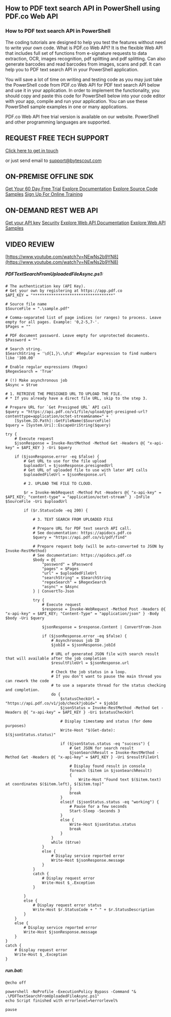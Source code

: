 ## How to PDF text search API in PowerShell using PDF.co Web API

### How to PDF text search API in PowerShell

The coding tutorials are designed to help you test the features without need to write your own code. What is PDF.co Web API? It is the flexible Web API that includes full set of functions from e-signature requests to data extraction, OCR, images recognition, pdf splitting and pdf splitting. Can also generate barcodes and read barcodes from images, scans and pdf. It can help you to PDF text search API in your PowerShell application.

You will save a lot of time on writing and testing code as you may just take the PowerShell code from PDF.co Web API for PDF text search API below and use it in your application. In order to implement the functionality, you should copy and paste this code for PowerShell below into your code editor with your app, compile and run your application. You can use these PowerShell sample examples in one or many applications.

PDF.co Web API free trial version is available on our website. PowerShell and other programming languages are supported.

## REQUEST FREE TECH SUPPORT

[Click here to get in touch](https://bytescout.zendesk.com/hc/en-us/requests/new?subject=PDF.co%20Web%20API%20Question)

or just send email to [support@bytescout.com](mailto:support@bytescout.com?subject=PDF.co%20Web%20API%20Question) 

## ON-PREMISE OFFLINE SDK 

[Get Your 60 Day Free Trial](https://bytescout.com/download/web-installer?utm_source=github-readme)
[Explore Documentation](https://bytescout.com/documentation/index.html?utm_source=github-readme)
[Explore Source Code Samples](https://github.com/bytescout/ByteScout-SDK-SourceCode/)
[Sign Up For Online Training](https://academy.bytescout.com/)


## ON-DEMAND REST WEB API

[Get your API key](https://app.pdf.co/signup?utm_source=github-readme)
[Security](https://pdf.co/security)
[Explore Web API Documentation](https://apidocs.pdf.co?utm_source=github-readme)
[Explore Web API Samples](https://github.com/bytescout/ByteScout-SDK-SourceCode/tree/master/PDF.co%20Web%20API)

## VIDEO REVIEW

[https://www.youtube.com/watch?v=NEwNs2b9YN8](https://www.youtube.com/watch?v=NEwNs2b9YN8)




<!-- code block begin -->

##### **PDFTextSearchFromUploadedFileAsync.ps1:**
    
```
# The authentication key (API Key).
# Get your own by registering at https://app.pdf.co
$API_KEY = "***********************************"

# Source file name
$SourceFile = ".\sample.pdf"

# Comma-separated list of page indices (or ranges) to process. Leave empty for all pages. Example: '0,2-5,7-'.
$Pages = ""

# PDF document password. Leave empty for unprotected documents.
$Password = ""

# Search string. 
$SearchString = '\d{1,}\.\d\d' #Regular expression to find numbers like '100.00'

# Enable regular expressions (Regex) 
$RegexSearch = 'True'

# (!) Make asynchronous job
$Async = $true

# 1. RETRIEVE THE PRESIGNED URL TO UPLOAD THE FILE.
# * If you already have a direct file URL, skip to the step 3.

# Prepare URL for `Get Presigned URL` API call
$query = "https://api.pdf.co/v1/file/upload/get-presigned-url?contenttype=application/octet-stream&name=" + `
    [System.IO.Path]::GetFileName($SourceFile)
$query = [System.Uri]::EscapeUriString($query)

try {
    # Execute request
    $jsonResponse = Invoke-RestMethod -Method Get -Headers @{ "x-api-key" = $API_KEY } -Uri $query
    
    if ($jsonResponse.error -eq $false) {
        # Get URL to use for the file upload
        $uploadUrl = $jsonResponse.presignedUrl
        # Get URL of uploaded file to use with later API calls
        $uploadedFileUrl = $jsonResponse.url

        # 2. UPLOAD THE FILE TO CLOUD.

        $r = Invoke-WebRequest -Method Put -Headers @{ "x-api-key" = $API_KEY; "content-type" = "application/octet-stream" } -InFile $SourceFile -Uri $uploadUrl
        
        if ($r.StatusCode -eq 200) {
            
            # 3. TEXT SEARCH FROM UPLOADED FILE

            # Prepare URL for PDF text search API call.
            # See documentation: https://apidocs.pdf.co
            $query = "https://api.pdf.co/v1/pdf/find"

            # Prepare request body (will be auto-converted to JSON by Invoke-RestMethod)
            # See documentation: https://apidocs.pdf.co
            $body = @{
                "password" = $Password
                "pages" = $Pages
                "url" = $uploadedFileUrl
                "searchString" = $SearchString
                "regexSearch" = $RegexSearch
                "async" = $Async
            } | ConvertTo-Json

            try {
                # Execute request
                $response = Invoke-WebRequest -Method Post -Headers @{ "x-api-key" = $API_KEY; "Content-Type" = "application/json" } -Body $body -Uri $query

                $jsonResponse = $response.Content | ConvertFrom-Json
            
                if ($jsonResponse.error -eq $false) {
                    # Asynchronous job ID
                    $jobId = $jsonResponse.jobId
            
                    # URL of generated JSON file with search result that will available after the job completion
                    $resultFileUrl = $jsonResponse.url
            
                    # Check the job status in a loop. 
                    # If you don't want to pause the main thread you can rework the code 
                    # to use a separate thread for the status checking and completion.
                    do {
                        $statusCheckUrl = "https://api.pdf.co/v1/job/check?jobid=" + $jobId
                        $jsonStatus = Invoke-RestMethod -Method Get -Headers @{ "x-api-key" = $API_KEY } -Uri $statusCheckUrl
            
                        # Display timestamp and status (for demo purposes)
                        Write-Host "$(Get-date): $($jsonStatus.status)"
            
                        if ($jsonStatus.status -eq "success") {
                            # Get JSON for search result
                            $jsonSearchResult = Invoke-RestMethod -Method Get -Headers @{ "x-api-key" = $API_KEY } -Uri $resultFileUrl
                            
                            # Display found result in console
                            foreach ($item in $jsonSearchResult)
                            {
                                Write-Host "Found text $($item.text) at coordinates $($item.left), $($item.top)"
                            }
                            break
                        }
                        elseif ($jsonStatus.status -eq "working") {
                            # Pause for a few seconds
                            Start-Sleep -Seconds 3
                        }
                        else {
                            Write-Host $jsonStatus.status
                            break
                        }
                    }
                    while ($true)
                }
                else {
                    # Display service reported error
                    Write-Host $jsonResponse.message
                }
            }
            catch {
                # Display request error
                Write-Host $_.Exception
            }

        }
        else {
            # Display request error status
            Write-Host $r.StatusCode + " " + $r.StatusDescription
        }
    }
    else {
        # Display service reported error
        Write-Host $jsonResponse.message
    }
}
catch {
    # Display request error
    Write-Host $_.Exception
}
```

<!-- code block end -->    

<!-- code block begin -->

##### **run.bat:**
    
```
@echo off

powershell -NoProfile -ExecutionPolicy Bypass -Command "& .\PDFTextSearchFromUploadedFileAsync.ps1"
echo Script finished with errorlevel=%errorlevel%

pause
```

<!-- code block end -->